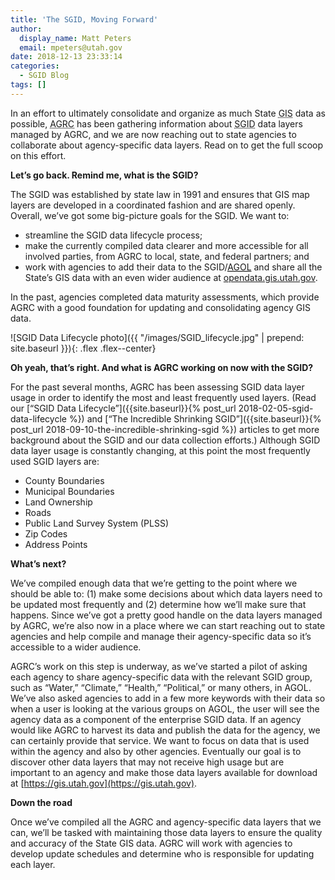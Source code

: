```yaml
---
title: 'The SGID, Moving Forward'
author:
  display_name: Matt Peters
  email: mpeters@utah.gov
date: 2018-12-13 23:33:14
categories:
  - SGID Blog
tags: []
---
```


In an effort to ultimately consolidate and organize as much State <abbr title="geographic information system">GIS</abbr> data as possible, <abbr title="Automated Geographic Reference Center">AGRC</abbr> has been gathering information about <abbr title="State Geographic Information Database">SGID</abbr> data layers managed by AGRC, and we are now reaching out to state agencies to collaborate about agency-specific data layers. Read on to get the full scoop on this effort.

**Let’s go back. Remind me, what is the SGID?**

The SGID was established by state law in 1991 and ensures that GIS map layers are developed in a coordinated fashion and are shared openly. Overall, we’ve got some big-picture goals for the SGID. We want to:

- streamline the SGID data lifecycle process;
- make the currently compiled data clearer and more accessible for all involved parties, from AGRC to local, state, and federal partners; and
- work with agencies to add their data to the SGID/[<abbr title="ArcGIS Online">AGOL</abbr>](https://utah.maps.arcgis.com/home/index.html) and share all the State’s GIS data with an even wider audience at [opendata.gis.utah.gov](http://opendata.gis.utah.gov).

In the past, agencies completed data maturity assessments, which provide AGRC with a good foundation for updating and consolidating agency GIS data.

![SGID Data Lifecycle photo]({{ "/images/SGID_lifecycle.jpg" | prepend: site.baseurl }}){: .flex .flex--center}

**Oh yeah, that’s right. And what is AGRC working on now with the SGID?**

For the past several months, AGRC has been assessing SGID data layer usage in order to identify the most and least frequently used layers. (Read our [“SGID Data Lifecycle”]({{site.baseurl}}{% post_url 2018-02-05-sgid-data-lifecycle %}) and [“The Incredible Shrinking SGID”]({{site.baseurl}}{% post_url 2018-09-10-the-incredible-shrinking-sgid %}) articles to get more background about the SGID and our data collection efforts.) Although SGID data layer usage is constantly changing, at this point the most frequently used SGID layers are:

- County Boundaries
- Municipal Boundaries
- Land Ownership
- Roads
- Public Land Survey System (PLSS)
- Zip Codes
- Address Points

**What’s next?**

We’ve compiled enough data that we’re getting to the point where we should be able to: (1) make some decisions about which data layers need to be updated most frequently and (2) determine how we’ll make sure that happens. Since we’ve got a pretty good handle on the data layers managed by AGRC, we’re also now in a place where we can start reaching out to state agencies and help compile and manage their agency-specific data so it’s accessible to a wider audience.

AGRC’s work on this step is underway, as we’ve started a pilot of asking each agency to share agency-specific data with the relevant SGID group, such as “Water,” “Climate,” “Health,” “Political,” or many others, in AGOL. We’ve also asked agencies to add in a few more keywords with their data so when a user is looking at the various groups on AGOL, the user will see the agency data as a component of the enterprise SGID data. If an agency would like AGRC to harvest its data and publish the data for the agency, we can certainly provide that service. We want to focus on data that is used within the agency and also by other agencies. Eventually our goal is to discover other data layers that may not receive high usage but are important to an agency and make those data layers available for download at [https://gis.utah.gov](https://gis.utah.gov).

**Down the road**

Once we’ve compiled all the AGRC and agency-specific data layers that we can, we’ll be tasked with maintaining those data layers to ensure the quality and accuracy of the State GIS data. AGRC will work with agencies to develop update schedules and determine who is responsible for updating each layer. 
